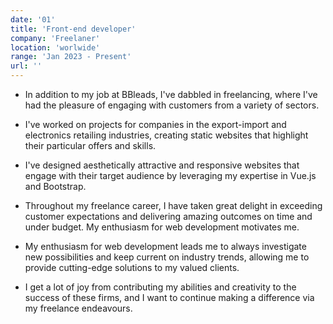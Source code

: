 ```yaml
---
date: '01'
title: 'Front-end developer'
company: 'Freelaner'
location: 'worlwide'
range: 'Jan 2023 - Present'
url: ''
---
```


- In addition to my job at BBleads, I've dabbled in freelancing, where I've had the pleasure of engaging with customers from a variety of sectors.

- I've worked on projects for companies in the export-import and electronics retailing industries, creating static websites that highlight their particular offers and skills.

- I've designed aesthetically attractive and responsive websites that engage with their target audience by leveraging my expertise in Vue.js and Bootstrap.

- Throughout my freelance career, I have taken great delight in exceeding customer expectations and delivering amazing outcomes on time and under budget. My enthusiasm for web development motivates me.

- My enthusiasm for web development leads me to always investigate new possibilities and keep current on industry trends, allowing me to provide cutting-edge solutions to my valued clients.

- I get a lot of joy from contributing my abilities and creativity to the success of these firms, and I want to continue making a difference via my freelance endeavours.
